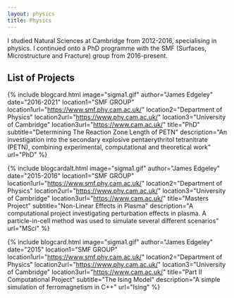 ```yaml
---
layout: physics
title: Physics
---
```


I studied Natural Sciences at Cambridge from 2012-2016, specialising in physics.  I continued onto a PhD programme with the SMF (Surfaces, Microstructure and Fracture) group from 2016-present.

## List of Projects

{% include blogcard.html image="sigma1.gif" author="James Edgeley" date="2016-2021" 
location1="SMF GROUP" location1url="https://www.smf.phy.cam.ac.uk/" location2="Department of Physics" location2url="https://www.phy.cam.ac.uk/" location3="University of Cambridge" location3url="https://www.cam.ac.uk/" 
title="PhD" subtitle="Determining The Reaction Zone Length of PETN"
description="An investigation into the secondary explosive pentaerythritol tetranitrate (PETN), combining experimental, computational and theoretical work"
url="PhD" %}

{% include blogcardalt.html image="sigma1.gif" author="James Edgeley" date="2015-2016"
location1="SMF GROUP" location1url="https://www.smf.phy.cam.ac.uk/" location2="Department of Physics" location2url="https://www.phy.cam.ac.uk/" location3="University of Cambridge" location3url="https://www.cam.ac.uk/"
title="Masters Project" subtitle="Non-Linear Effects in Plasma"
description="A computational project investigating perturbation effects in plasma.  A particle-in-cell method was used to simulate several different scenarios"
url="MSci" %}

{% include blogcard.html image="sigma1.gif" author="James Edgeley" date="2015"
location1="SMF GROUP" location1url="https://www.smf.phy.cam.ac.uk/" location2="Department of Physics" location2url="https://www.phy.cam.ac.uk/" location3="University of Cambridge" location3url="https://www.cam.ac.uk/"
title="Part II Computational Project" subtitle="The Ising Model"
description="A simple simulation of ferromagnetism in C++"
url="Ising" %}
